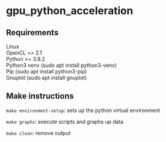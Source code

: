 # gpu_python_acceleration

## Requirements

Linux  
OpenCL == 2.1  
Python >= 3.8.2  
Python3 venv (sudo apt install python3-venv)  
Pip (sudo apt install python3-pip)  
Gnuplot (sudo apt install gnuplot)

## Make instructions

`make environment-setup`: sets up the python virtual environment

`make graphs`: execute scripts and graphs up data

`make clean`: remove output
